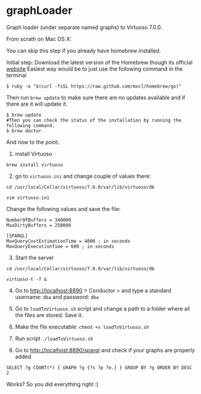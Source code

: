 graphLoader
===========

Graph loader (under separate named graphs) to Virtuoso 7.0.0.

From scrath on Mac OS X:

You can skip this step if you already have homebrew installed.

Initial step: Download the latest version of the Homebrew though its official [website](http://brew.sh/)
Easiest way would be to just use the following command in the terminal
````
$ ruby -e "$(curl -fsSL https://raw.github.com/mxcl/homebrew/go)"
````
Then run `brew update` to make sure there are no updates available and if there are it will update it.
````
$ brew update
#Then you can check the status of the installation by running the following command.
$ brew doctor
````
And now to the point.

1) install Virtuoso

```brew install virtuoso```

2) go to ```virtuoso.ini``` and change couple of values there:

```cd /usr/local/Cellar/virtuoso/7.0.0/var/lib/virtuoso/db```

```vim virtuoso.ini```

Change the following values and save the file:

```` [Parameters]
NumberOfBuffers = 340000
MaxDirtyBuffers = 250000

[SPARQL]
MaxQueryCostEstimationTime = 4000 ; in seconds
MaxQueryExecutionTime = 600 ; in seconds 
````


3) Start the server

```cd /usr/local/Cellar/virtuoso/7.0.0/var/lib/virtuoso/db```

```virtuoso-t -f &``` 

4) Go to [http://localhost:8890](http://localhost:8890) > Conductor > and type a standard username: ```dba``` and password: ```dba```

5) Go to ```loadToVirtuoso.sh``` script and change a path to a folder where all the files are stored. Save it. 

6) Make the file executable: ```chmod +x loadToVirtuoso.sh```

7) Run script ```./loadToVirtuoso.sh```

8) Go to [http://localhost:8890/sparql](http://localhost:8890/sparql) and check if your graphs are properly added

```SELECT ?g COUNT(*) { GRAPH ?g {?s ?p ?o.} } GROUP BY ?g ORDER BY DESC 2```

Works? So you did everything right :)

